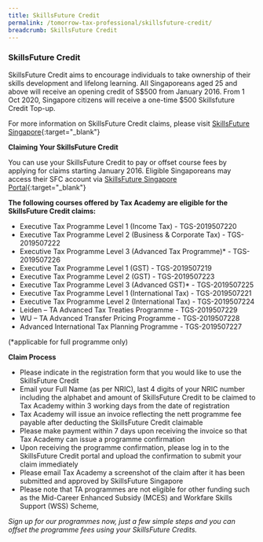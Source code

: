 ```yaml
---
title: SkillsFuture Credit
permalink: /tomorrow-tax-professional/skillsfuture-credit/
breadcrumb: SkillsFuture Credit
---
```

### **SkillsFuture Credit**

SkillsFuture Credit aims to encourage individuals to take ownership of their skills development and lifelong learning. All Singaporeans aged 25 and above will receive an opening credit of S$500 from January 2016. From 1 Oct 2020, Singapore citizens will receive a one-time $500 Skillsfuture Credit Top-up.  

For more information on SkillsFuture Credit claims, please visit [SkillsFuture Singapore](https://www.skillsfuture.gov.sg/credit){:target="_blank"}

**Claiming Your SkillsFuture Credit**<br>

You can use your SkillsFuture Credit to pay or offset course fees by applying for claims starting January 2016. Eligible Singaporeans may access their SFC account via [SkillsFuture Singapore Portal](https://www.skillsfuture.gov.sg/credit){:target="_blank"}

**The following courses offered by Tax Academy are eligible for the SkillsFuture Credit claims:**<br>

- Executive Tax Programme Level 1 (Income Tax) - TGS-2019507220
- Executive Tax Programme Level 2 (Business & Corporate Tax) - TGS-2019507222
-	Executive Tax Programme Level 3 (Advanced Tax Programme)* - TGS-2019507226
-	Executive Tax Programme Level 1 (GST) - TGS-2019507219
-	Executive Tax Programme Level 2 (GST) - TGS-2019507223
-	Executive Tax Programme Level 3 (Advanced GST)* - TGS-2019507225
-	Executive Tax Programme Level 1 (International Tax) - TGS-2019507221
-	Executive Tax Programme Level 2 (International Tax) - TGS-2019507224
-	Leiden – TA Advanced Tax Treaties Programme - TGS-2019507229
-	WU – TA Advanced Transfer Pricing Programme - TGS-2019507228
-	Advanced International Tax Planning Programme - TGS-2019507227

(*applicable for full programme only)

**Claim Process**<br>

- Please indicate in the registration form that you would like to use the SkillsFuture Credit
- Email your Full Name (as per NRIC), last 4 digits of your NRIC number including the alphabet and amount of SkillsFuture Credit to be claimed to Tax Academy within 3 working days from the date of registration
- Tax Academy will issue an invoice reflecting the nett programme fee payable after deducting the SkillsFuture Credit claimable
- Please make payment within 7 days upon receiving the invoice so that Tax Academy can issue a programme confirmation
- Upon receiving the programme confirmation, please log in to the SkillsFuture Credit portal and upload the confirmation to submit your claim immediately
- Please email Tax Academy a screenshot of the claim after it has been submitted and approved by SkillsFuture Singapore
- Please note that TA programmes are not eligible for other funding such as the Mid-Career Enhanced Subsidy (MCES) and Workfare Skills Support (WSS) Scheme,


*Sign up for our programmes now, just a few simple steps and you can offset the programme fees using your SkillsFuture Credits.*
